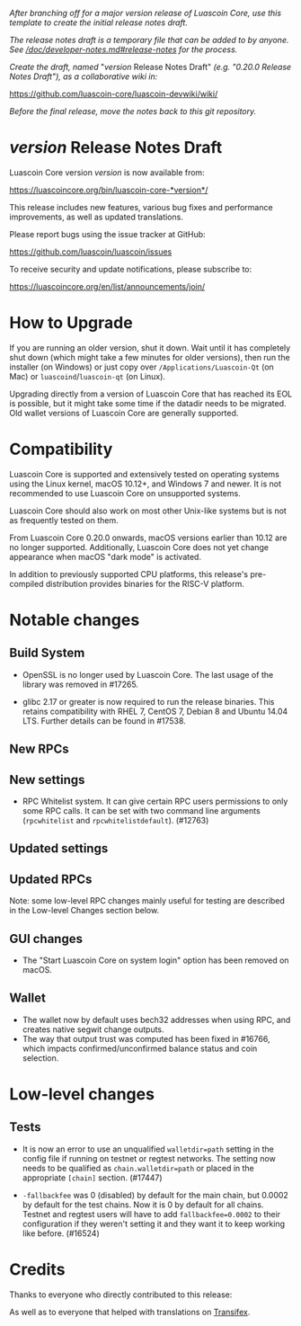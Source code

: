 *After branching off for a major version release of Luascoin Core, use this
template to create the initial release notes draft.*

*The release notes draft is a temporary file that can be added to by anyone. See
[/doc/developer-notes.md#release-notes](/doc/developer-notes.md#release-notes)
for the process.*

*Create the draft, named* "*version* Release Notes Draft"
*(e.g. "0.20.0 Release Notes Draft"), as a collaborative wiki in:*

https://github.com/luascoin-core/luascoin-devwiki/wiki/

*Before the final release, move the notes back to this git repository.*

*version* Release Notes Draft
===============================

Luascoin Core version *version* is now available from:

  <https://luascoincore.org/bin/luascoin-core-*version*/>

This release includes new features, various bug fixes and performance
improvements, as well as updated translations.

Please report bugs using the issue tracker at GitHub:

  <https://github.com/luascoin/luascoin/issues>

To receive security and update notifications, please subscribe to:

  <https://luascoincore.org/en/list/announcements/join/>

How to Upgrade
==============

If you are running an older version, shut it down. Wait until it has completely
shut down (which might take a few minutes for older versions), then run the
installer (on Windows) or just copy over `/Applications/Luascoin-Qt` (on Mac)
or `luascoind`/`luascoin-qt` (on Linux).

Upgrading directly from a version of Luascoin Core that has reached its EOL is
possible, but it might take some time if the datadir needs to be migrated. Old
wallet versions of Luascoin Core are generally supported.

Compatibility
==============

Luascoin Core is supported and extensively tested on operating systems using
the Linux kernel, macOS 10.12+, and Windows 7 and newer. It is not recommended
to use Luascoin Core on unsupported systems.

Luascoin Core should also work on most other Unix-like systems but is not
as frequently tested on them.

From Luascoin Core 0.20.0 onwards, macOS versions earlier than 10.12 are no
longer supported. Additionally, Luascoin Core does not yet change appearance
when macOS "dark mode" is activated.

In addition to previously supported CPU platforms, this release's pre-compiled
distribution provides binaries for the RISC-V platform.

Notable changes
===============

Build System
------------

- OpenSSL is no longer used by Luascoin Core. The last usage of the library
was removed in #17265.

- glibc 2.17 or greater is now required to run the release binaries. This
retains compatibility with RHEL 7, CentOS 7, Debian 8 and Ubuntu 14.04 LTS.
Further details can be found in #17538.

New RPCs
--------

New settings
------------

- RPC Whitelist system. It can give certain RPC users permissions to only some RPC calls.
It can be set with two command line arguments (`rpcwhitelist` and `rpcwhitelistdefault`). (#12763)

Updated settings
----------------

Updated RPCs
------------

Note: some low-level RPC changes mainly useful for testing are described in the
Low-level Changes section below.

GUI changes
-----------

- The "Start Luascoin Core on system login" option has been removed on macOS.

Wallet
------

- The wallet now by default uses bech32 addresses when using RPC, and creates native segwit change outputs.
- The way that output trust was computed has been fixed in #16766, which impacts confirmed/unconfirmed balance status and coin selection.

Low-level changes
=================

Tests
-----

- It is now an error to use an unqualified `walletdir=path` setting in the config file if running on testnet or regtest
  networks. The setting now needs to be qualified as `chain.walletdir=path` or placed in the appropriate `[chain]`
  section. (#17447)

- `-fallbackfee` was 0 (disabled) by default for the main chain, but 0.0002 by default for the test chains. Now it is 0
  by default for all chains. Testnet and regtest users will have to add `fallbackfee=0.0002` to their configuration if
  they weren't setting it and they want it to keep working like before. (#16524)

Credits
=======

Thanks to everyone who directly contributed to this release:


As well as to everyone that helped with translations on
[Transifex](https://www.transifex.com/luascoin/luascoin/).
